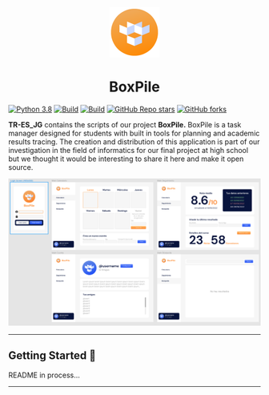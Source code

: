 <p align="center">
  <img src="https://raw.githubusercontent.com/ErtonDev/TR-ES_JG/main/resources/logoTR_orange.png" width="100"/>
  <h1 align="center">BoxPile</h1>
</p>

[![Python 3.8](https://img.shields.io/badge/python-3.9-yellow.svg)](https://www.python.org/)
[![Build](https://img.shields.io/badge/Supported_OS-Linux-orange.svg)]()
[![Build](https://img.shields.io/badge/Supported_OS-Windows-orange.svg)]()
[![GitHub Repo stars](https://img.shields.io/github/stars/ErtonDev/TR-ES_JG?style=social)](https://github.com/ErtonDev/TR-ES_JG)
[![GitHub forks](https://img.shields.io/github/forks/ErtonDev/TR-ES_JG?style=social)](https://github.com/ErtonDev/TR-ES_JG)

**TR-ES_JG** contains the scripts of our project **BoxPile.** BoxPile is a task manager designed for students with built in tools for planning and academic results tracing. The creation and distribution of this application is part of our investigation in the field of informatics for our final project at high school but we thought it would be interesting to share it here and make it open source.

<p align="center">
  <img src="https://raw.githubusercontent.com/ErtonDev/TR-ES_JG/main/resources/app1.png"/>
</p>

---
## Getting Started 🚀
README in process...

---
